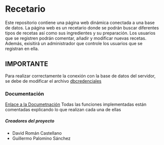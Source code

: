 [credenciales]: https://github.com/davidrc99/RecipeBook/blob/master/proyecto/db/dbcredenciales.php 
[documentacion]: https://github.com/davidrc99/RecipeBook/blob/master/proyecto/DocumentacionTW.pdf

# Recetario
Este repositorio contiene una página web dinámica conectada a una base de datos. La página web es un recetario donde se podrán buscar diferentes tipos de recetas así como sus ingredientes y su preparación. Los usuarios que se registren podrán comentar, añadir y modificar nuevas recetas. Además, exisitirá un administrador que controle los usuarios que se registran en ella.

## IMPORTANTE
Para realizar correctamente la conexión con la base de datos del servidor, se debe de modificar el archivo [dbcredenciales][credenciales]

### Documentación
[Enlace a la Documetnación][documentacion]
Todas las funciones implementadas están comentadas explicando lo que realizan cada una de ellas

##### Creadores del proyecto
+ David Román Castellano
+ Guillermo Palomino Sánchez
